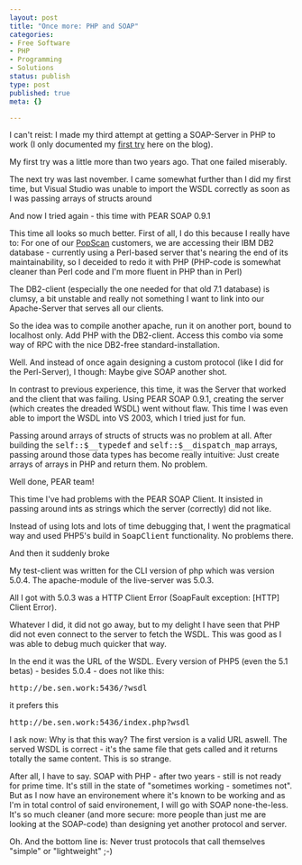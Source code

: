 ```yaml
---
layout: post
title: "Once more: PHP and SOAP"
categories:
- Free Software
- PHP
- Programming
- Solutions
status: publish
type: post
published: true
meta: {}

---
```

<p>I can't reist: I made my third attempt at getting a SOAP-Server in PHP to work (I only documented my <a href="http://www.gnegg.ch/archives/49-SOAP-needs-soap.html">first try</a> here on the blog).</p>
<p>My first try was a little more than two years ago. That one failed miserably.</p>
<p>The next try was last november. I came somewhat further than I did my first time, but Visual Studio was unable to import the WSDL correctly as soon as I was passing arrays of structs around</p>
<p>And now I tried again - this time with PEAR SOAP 0.9.1</p>
<p>This time all looks so much better. First of all, I do this because I really have to: For one of our <a href="http://www.popscan.ch">PopScan</a> customers, we are accessing their IBM DB2 database - currently using a Perl-based server that's nearing the end of its maintainability, so I deceided to redo it with PHP (PHP-code is somewhat cleaner than Perl code and I'm more fluent in PHP than in Perl)</p>
<p>The DB2-client (especially the one needed for that old 7.1 database) is clumsy, a bit unstable and really not something I want to link into our Apache-Server that serves all our clients.</p>
<p>So the idea was to compile another apache, run it on another port, bound to localhost only. Add PHP with the DB2-client. Access this combo via some way of RPC with  the nice DB2-free standard-installation.</p>
<p>Well. And instead of once again designing a custom protocol (like I did for the Perl-Server), I though: Maybe give SOAP another shot.</p>
<p>In contrast to previous experience, this time, it was the Server that worked and the client that was failing. Using PEAR SOAP 0.9.1, creating the server (which creates the dreaded WSDL) went without flaw. This time I was even able to import the WSDL into VS 2003, which I tried just for fun.</p>
<p>Passing around arrays of structs of structs was no problem at all. After building  the <tt>self::$__typedef</tt> and <tt>self::$__dispatch_map</tt> arrays, passing around those data types has become really intuitive: Just create arrays of arrays in PHP and return them. No problem.</p>
<p>Well done, PEAR team!</p>
<p>This time I've had problems with the PEAR SOAP Client. It insisted in passing around ints as strings which the server (correctly) did not like.</p>
<p>Instead of using lots and lots of time debugging that, I went the pragmatical way and used PHP5's build in <tt>SoapClient</tt> functionality. No problems there.</p>
<p>And then it suddenly broke</p>
<p>My test-client was written for the CLI version of php which was version 5.0.4. The apache-module of the live-server was 5.0.3.</p>
<p>All I got with 5.0.3 was a HTTP Client Error (SoapFault exception: [HTTP] Client Error).</p>
<p>Whatever I did, it did not go away, but to my delight I have seen that PHP did not even connect to the server to fetch the WSDL. This was good as I was able to debug much quicker that way.</p>
<p>In the end it was the URL of the WSDL. Every version of PHP5 (even the 5.1 betas)  - besides 5.0.4 - does not like this:</p>
<pre class="code">http://be.sen.work:5436/?wsdl</pre>
<p>it prefers this</p>
<pre class="code">http://be.sen.work:5436/index.php?wsdl</pre>
<p>I ask now: Why is that this way? The first version is a valid URL aswell. The served WSDL is correct - it's the same file that gets called and it returns totally the same content. This is so strange.</p>
<p>After all, I have to say. SOAP with PHP - after two years - still is not ready for prime time. It's still in the state of "sometimes working - sometimes not". But as I now have an environement where it's known to be working and as I'm in total control of said environement, I will go with SOAP none-the-less. It's so much cleaner (and more secure: more people than just me are looking at the SOAP-code) than designing yet another protocol and server.</p>
<p>Oh. And the bottom line is: Never trust protocols that call themselves "simple" or "lightweight" ;-)</p>
